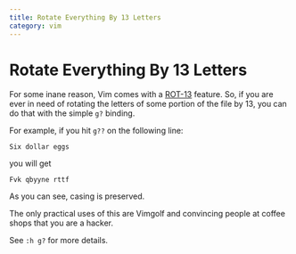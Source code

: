 ```yaml
---
title: Rotate Everything By 13 Letters
category: vim
---
```

# Rotate Everything By 13 Letters

For some inane reason, Vim comes with a
[ROT-13](https://en.wikipedia.org/wiki/ROT13) feature. So, if you are ever
in need of rotating the letters of some portion of the file by 13, you can
do that with the simple `g?` binding.

For example, if you hit `g??` on the following line:

```
Six dollar eggs
```

you will get

```
Fvk qbyyne rttf
```

As you can see, casing is preserved.

The only practical uses of this are Vimgolf and convincing people at coffee
shops that you are a hacker.

See `:h g?` for more details.
